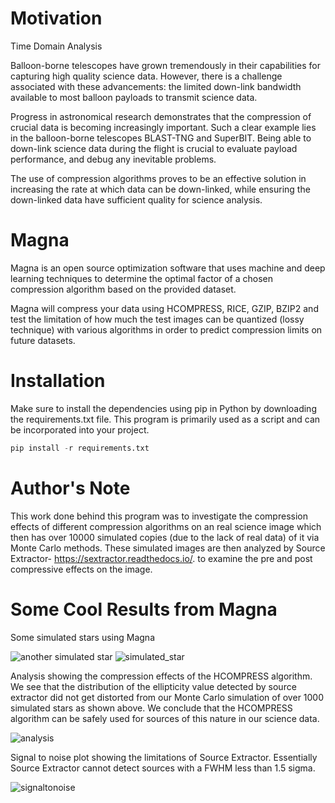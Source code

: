 # Motivation

Time Domain Analysis
 
Balloon-borne telescopes have grown tremendously in their capabilities for capturing high quality science
data. However, there is a challenge associated with these advancements: the limited down-link bandwidth
available to most balloon payloads to transmit science data. 

Progress in astronomical research
demonstrates that the compression of crucial data is becoming increasingly important. Such a clear
example lies in the balloon-borne telescopes BLAST-TNG and SuperBIT. Being able to down-link science
data during the flight is crucial to evaluate payload performance, and debug any inevitable problems. 

The use of compression algorithms proves to be an effective solution in increasing the rate at which data can
be down-linked, while ensuring the down-linked data have sufficient quality for science analysis.

# Magna

Magna is an open source optimization software that uses machine and deep learning techniques to determine the optimal factor of a chosen compression algorithm based on the provided dataset.

Magna will compress your data using HCOMPRESS, RICE, GZIP, BZIP2 and test the limitation of how much the test images can be quantized (lossy technique) with various algorithms in order to predict compression limits on future datasets.

# Installation 

Make sure to install the dependencies using pip in Python by downloading the requirements.txt file. This program is primarily used as a script and can be incorporated into your project.

```python
pip install -r requirements.txt
```

# Author's Note

This work done behind this program was to investigate the compression effects of different compression algorithms on an real science image which then has over 10000 simulated copies (due to the lack of real data) of it via Monte Carlo methods. These simulated images are then analyzed by Source Extractor- https://sextractor.readthedocs.io/. to examine the pre and post compressive effects on the image.

# Some Cool Results from Magna

Some simulated stars using Magna

![another simulated star](https://user-images.githubusercontent.com/28542017/145659035-45a2616c-070f-4e4b-a97c-6ccfaf28fee2.png)
![simulated_star](https://user-images.githubusercontent.com/28542017/145659037-a35ef1ba-0459-401b-bdf3-acc5d4333932.png)


Analysis showing the compression effects of the HCOMPRESS algorithm. We see that the distribution of the ellipticity value detected by source extractor did not get distorted from our Monte Carlo simulation of over 1000 simulated stars as shown above. We conclude that the HCOMPRESS algorithm can be safely used for sources of this nature in our science data.

![analysis](https://user-images.githubusercontent.com/28542017/145659076-38b4478c-9cfd-4483-b386-893ee3c27969.png)


Signal to noise plot showing the limitations of Source Extractor. Essentially Source Extractor cannot detect sources with a FWHM less than 1.5 sigma.

![signaltonoise](https://user-images.githubusercontent.com/28542017/145659083-3641effb-6fc6-4d3c-a548-3d17a2697756.png)


